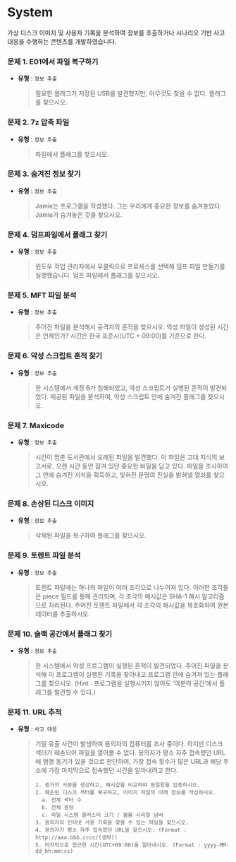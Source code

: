 # System
가상 디스크 이미지 및 사용자 기록을 분석하여 정보를 추출하거나 시나리오 기반 사고 대응을 수행하는 콘텐츠를 개발하였습니다.

### 문제 1. E01에서 파일 복구하기
- **유형** : `정보 추출`

  > 필요한 플래그가 저장된 USB를 발견했지만, 아무것도 찾을 수 없다. 플래그를 찾으시오.

### 문제 2. 7z 압축 파일
- **유형** : `정보 추출`

  > 파일에서 플래그를 찾으시오.

### 문제 3. 숨겨진 정보 찾기
- **유형** : `정보 추출`

  > Jamie는 프로그램을 작성했다. 그는 우리에게 중요한 정보를 숨겨놓았다. Jamie가 숨겨놓은 것을 찾으시오.

### 문제 4. 덤프파일에서 플래그 찾기
- **유형** : `정보 추출`

  > 윈도우 작업 관리자에서 우클릭으로 프로세스를 선택해 덤프 파일 만들기를 실행했습니다. 덤프 파일에서 플래그를 찾으시오.

### 문제 5. MFT 파일 분석
- **유형** : `정보 추출`

  > 주어진 파일을 분석해서 공격자의 흔적을 찾으시오. 악성 파일이 생성된 시간은 언제인가? 시간은 한국 표준시(UTC + 09:00)를 기준으로 한다.

### 문제 6. 악성 스크립트 흔적 찾기
- **유형** : `정보 추출`

  > 한 시스템에서 계정 B가 침해되었고, 악성 스크립트가 실행된 흔적이 발견되었다. 제공된 파일을 분석하여, 악성 스크립트 안에 숨겨진 플래그를 찾으시오.

### 문제 7. Maxicode
- **유형** : `정보 추출`

  > 시간이 멈춘 도서관에서 오래된 파일을 발견했다. 이 파일은 고대 지식의 보고서로, 오랜 시간 동안 잠겨 있던 중요한 비밀을 담고 있다. 파일을 조사하여 그 안에 숨겨진 지식을 획득하고, 잊혀진 문명의 진실을 밝혀낼 열쇠를 찾으시오.

### 문제 8. 손상된 디스크 이미지
- **유형** : `정보 추출`

  > 삭제된 파일을 복구하여 플래그를 찾으시오.

### 문제 9. 토렌트 파일 분석
- **유형** : `정보 추출`

  > 토렌트 파일에는 하나의 파일이 여러 조각으로 나누어져 있다. 이러한 조각들은 piece 필드를 통해 관리되며, 각 조각의 해시값은 SHA-1 해시 알고리즘으로 처리된다. 주어진 토렌트 파일에서 각 조각의 해시값을 복호화하여 원본 데이터를 추출하시오.

### 문제 10. 슬랙 공간에서 플래그 찾기
- **유형** : `정보 추출`

  > 한 시스템에서 악성 프로그램이 실행된 흔적이 발견되었다. 주어진 파일을 분석해 이 프로그램이 실행된 기록을 찾아내고 프로그램 안에 숨겨져 있는 플래그를 찾으시오. (Hint : 프로그램을 실행시키지 않아도 ‘여분의 공간’에서 플래그를 발견할 수 있다.)

### 문제 11. URL 추적
- **유형** : `사고 대응`

  > 기밀 유출 사건이 발생하여 용의자의 컴퓨터를 조사 중이다. 하지만 디스크 섹터가 훼손되어 파일을 열어볼 수 없다. 용의자가 평소 자주 접속했던 URL에 범행 동기가 있을 것으로 판단하여, 가장 접속 횟수가 많은 URL과 해당 주소에 가장 마지막으로 접속했던 시간을 알아내려고 한다.
  > ```
  > 1. 증거의 사본을 생성하고, 해시값을 비교하여 동일함을 입증하시오.
  > 2. 훼손된 디스크 섹터를 복구하고, 이미지 파일의 아래 정보를 작성하시오.
  >   a. 전체 섹터 수
  >   b. 전체 용량
  >   c. 파일 시스템 클러스터 크기 / 볼륨 시리얼 넘버
  > 3. 용의자의 인터넷 사용 기록을 찾을 수 있는 파일을 찾으시오.
  > 4. 용의자가 평소 자주 접속했던 URL을 찾으시오. (Format : http://aaa.bbb.cccc/(생략))
  > 5. 마지막으로 접근한 시간(UTC+09:00)을 알아내시오. (Format : yyyy-MM-dd_hh:mm:ss)
  > ```
